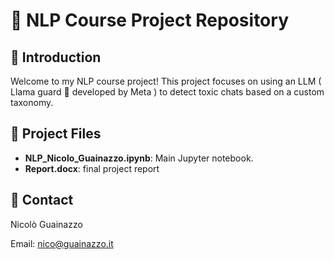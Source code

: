 # 📝 NLP Course Project Repository

## 🚀 Introduction

Welcome to my NLP course project! This project focuses on using an LLM ( Llama guard 🦙 developed by Meta ) to detect toxic chats based on a custom taxonomy. 

## 📂 Project Files

- **NLP_Nicolo_Guainazzo.ipynb**: Main Jupyter notebook.
- **Report.docx**: final project report 

## 📧 Contact
Nicolò Guainazzo

Email: nico@guainazzo.it
